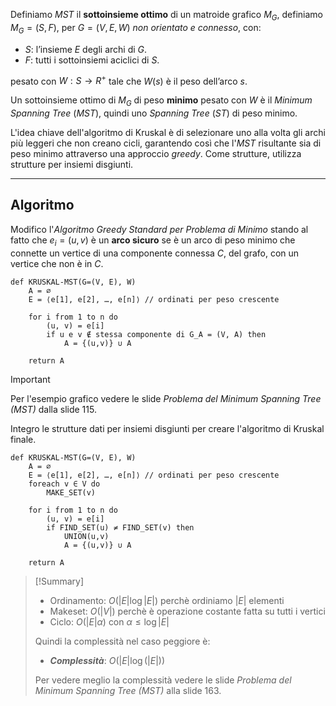 Definiamo $MST$ il **sottoinsieme ottimo** di un matroide grafico $M_G$, definiamo $M_G = (S, F)$, per $G=(V,E,W)$ *non orientato e connesso*, con:
- $S$: l’insieme $E$ degli archi di $G$.
- $F$: tutti i sottoinsiemi aciclici di $S$.

pesato con $W : S → R^+$ tale che $W(s)$ è il peso dell’arco $s$.

Un sottoinsieme ottimo di $M_G$ di peso **minimo** pesato con $W$ è il *Minimum Spanning Tree* ($MST$), quindi uno *Spanning Tree* ($ST$) di peso minimo.

L'idea chiave dell'algoritmo di Kruskal è di selezionare uno alla volta gli archi più leggeri che non creano cicli, garantendo così che l'$MST$ risultante sia di peso minimo attraverso una approccio *greedy*. Come strutture, utilizza strutture per insiemi disgiunti.

---
## Algoritmo

Modifico l'*Algoritmo Greedy Standard per Problema di Minimo* stando al fatto che $e_i = (u, v)$ è un **arco sicuro** se è un arco di peso minimo che connette un vertice di una componente connessa $C$, del grafo, con un vertice che non è in $C$.

``` Pseudocodice TI:"KRUSKAL-MST" "FOLD"
def KRUSKAL-MST(G=(V, E), W) 
	A = ∅
	E = ⟨e[1], e[2], …, e[n]⟩ // ordinati per peso crescente
	
	for i from 1 to n do
		(u, v) = e[i]
		if u e v ∉ stessa componente di G_A = (V, A) then
			A = {(u,v)} ∪ A
		
	return A
```

>[!Important]
>Per l'esempio grafico vedere le slide *Problema del Minimum Spanning Tree (MST)* dalla slide $115$.

Integro le strutture dati per insiemi disgiunti per creare l'algoritmo di Kruskal finale.

``` Pseudocodice TI:"KRUSKAL-MST" "FOLD"
def KRUSKAL-MST(G=(V, E), W) 
	A = ∅
	E = ⟨e[1], e[2], …, e[n]⟩ // ordinati per peso crescente
	foreach v ∈ V do 
		MAKE_SET(v)
	
	for i from 1 to n do
		(u, v) = e[i]
		if FIND_SET(u) ≠ FIND_SET(v) then
			UNION(u,v)
			A = {(u,v)} ∪ A
			
	return A
```

> [!Summary]
>- Ordinamento: $O(|E| \log|E|)$ perchè ordiniamo $|E|$ elementi
>- Makeset: $O(|V|)$ perchè è operazione costante fatta su tutti i vertici
>- Ciclo: $O(|E|α)$ con $α ≤ \log|E|$
>
>Quindi la complessità nel caso peggiore è:
>- ***Complessità***: $O(|E| \log(|E|))$
>
>Per vedere meglio la complessità vedere le slide *Problema del Minimum Spanning Tree ($MST$)* alla slide $163$.
